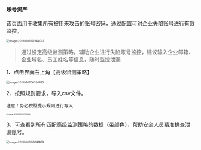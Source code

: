 
#### 账号资产

该页面用于收集所有被用来攻击的账号密码，通过配置可对企业失陷账号进行有效监控。

<img src="/images/20210812135309.png" alt="image-20210506152344041" style="zoom:50%;" />

> 通过设定高级监测策略，辅助企业进行失陷账号监控，建议输入企业邮箱、企业域名、员工姓名等信息，随时监控泄漏

1、点击界面右上角【高级监测策略】

<img src="/images/20210812135318.png" alt="image-20210401150526485" style="zoom: 50%;" />

2、按照规则要求，导入csv文件。

`注意！务必按照提示规则进行写入`

<img src="/images/20210812135326.png" alt="image-20210506153037454" style="zoom:33%;" />

3、可查看到所有匹配高级监测策略的数据（带颜色），帮助安全人员精准排查泄漏账号。

<img src="/images/20210812135333.png" alt="image-20210506153041469" style="zoom:50%;" />